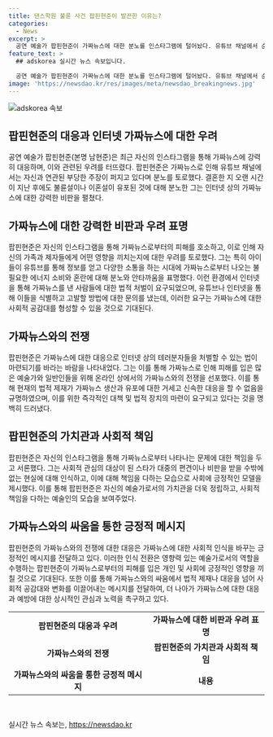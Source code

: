 ```yaml
---
title: 댄스학원 불륜 사건 팝핀현준이 발끈한 이유는?
categories:
  - News
excerpt: >
  공연 예술가 팝핀현준이 가짜뉴스에 대한 분노를 인스타그램에 털어놨다. 유튜브 채널에서 순수한 사실과는 다른 내용을 올린 행동에 대해 거세한 비판을 퍼부었는데, 그는 이에 대한 대응으로 가짜뉴스를 법적으로 처벌받게 해야 한다고 밝혔다. 현혹된 시청자들과의 소통을 통해 생겨난 괜한 에너지 소비에 대한 분노도 토로했다. 또한, 이러한 가짜뉴스를 만드는 인터넷 테러분자들을 처벌할 수 있는 법이 마련되길 바라며 관련된 방법이 있다면 알아달라고 요청했다.
feature_text: >
  ## adskorea 실시간 뉴스 속보입니다.

  공연 예술가 팝핀현준이 가짜뉴스에 대한 분노를 인스타그램에 털어놨다. 유튜브 채널에서 순수한 사실과는 다른 내용을 올린 행동에 대해 거세한 비판을 퍼부었는데, 그는 이에 대한 대응으로 가짜뉴스를 법적으로 처벌받게 해야 한다고 밝혔다. 현혹된 시청자들과의 소통을 통해 생겨난 괜한 에너지 소비에 대한 분노도 토로했다. 또한, 이러한 가짜뉴스를 만드는 인터넷 테러분자들을 처벌할 수 있는 법이 마련되길 바라며 관련된 방법이 있다면 알아달라고 요청했다.
image: 'https://newsdao.kr/res/images/meta/newsdao_breakingnews.jpg'
---
```


<p><img src="https://newsdao.kr/res/images/meta/newsdao_breakingnews.jpg" alt="adskorea 속보" /></p>

<h2 data-ke-size="size26">팝핀현준의 대응과 인터넷 가짜뉴스에 대한 우려</h2>

<p data-ke-size="size16">공연 예술가 팝핀현준(본명 남현준)은 최근 자신의 인스타그램을 통해 가짜뉴스에 강력히 대응하며, 이와 관련된 우려를 터뜨렸다. 팝핀현준은 가짜뉴스로 인해 유튜브 채널에서는 자신과 연관된 부당한 주장이 퍼지고 있다며 분노를 토로했다. 결혼한 지 오랜 시간이 지난 후에도 불륜설이나 이혼설이 유포된 것에 대해 분노한 그는 인터넷 상의 가짜뉴스에 대한 강력한 비판을 펼쳤다.</p>

<h2 data-ke-size="size26">가짜뉴스에 대한 강력한 비판과 우려 표명</h2>

<p data-ke-size="size16">팝핀현준은 자신의 인스타그램을 통해 가짜뉴스로부터의 피해를 호소하고, 이로 인해 자신의 가족과 제자들에게 어떤 영향을 끼치는지에 대한 우려를 토로했다. 그는 특히 아이들이 유튜브를 통해 정보를 얻고 다양한 소통을 하는 시대에 가짜뉴스로부터 나오는 불필요한 에너지 소비와 혼란에 대해 분노와 안타까움을 표명했다. 이런 환경에서 인터넷을 통해 가짜뉴스를 낸 사람들에 대한 법적 처벌이 요구되었으며, 유튜브나 인터넷을 통해 이들을 식별하고 고발할 방법에 대한 문의를 냈는데, 이러한 요구는 가짜뉴스에 대한 사회적 공감대를 형성할 수 있을 것으로 기대된다.</p>

<h2 data-ke-size="size26">가짜뉴스와의 전쟁</h2>

<p data-ke-size="size16">팝핀현준은 가짜뉴스에 대한 대응으로 인터넷 상의 테러분자들을 처벌할 수 있는 법이 마련되기를 바라는 바람을 나타내었다. 그는 이를 통해 가짜뉴스로 인해 피해를 입은 많은 예술가와 일반인들을 위해 온라인 상에서의 가짜뉴스와의 전쟁을 선포했다. 이를 통해 현재의 법적 제재가 가짜뉴스 생산과 유포에 대한 거세고 신속한 대응을 할 수 없음을 규명하였으며, 이를 위한 즉각적인 대책 및 법적 장치의 마련이 요구되고 있다는 것을 명백히 드러냈다.</p>

<h2 data-ke-size="size26">팝핀현준의 가치관과 사회적 책임</h2>

<p data-ke-size="size16">팝핀현준은 자신의 인스타그램을 통해 가짜뉴스로부터 나타나는 문제에 대한 책임을 두고 서론했다. 그는 사회적 관심의 대상이 된 스타가 대중의 편견이나 비판을 받을 수밖에 없는 현실에 대해 인식하고, 이에 대해 책임을 다하는 모습으로 사회에 긍정적인 모델을 제시했다. 이를 통해 팝핀현준은 자신의 예술가로서의 가치관을 더욱 정립하고, 사회적 책임을 다하는 예술인의 모습을 보여주었다.</p>

<h2 data-ke-size="size26">가짜뉴스와의 싸움을 통한 긍정적 메시지</h2>

<p data-ke-size="size16">팝핀현준의 가짜뉴스와의 전쟁에 대한 대응은 가짜뉴스에 대한 사회적 인식을 바꾸는 긍정적인 메시지를 전달하고 있다. 이러한 인식 전환은 영향력 있는 예술가로서의 역할을 수행하는 팝핀현준이 가짜뉴스로부터의 피해를 입은 개인 및 사회에 긍정적인 영향을 끼칠 것으로 기대된다. 또한 이를 통해 가짜뉴스와의 싸움에서 법적 제재나 대응을 넘어 사회적 공감대와 변화를 이끌어내는 메시지를 전달하여, 더 나아가 가짜뉴스에 대한 대응과 예방에 대한 상시적인 관심과 노력을 촉구하고 있다.</p>

<table>
<tbody>
<tr>
<td style="text-align: center; height: 17px;"><b>팝핀현준의 대응과 우려</b></td>
<td style="text-align: center; height: 17px;"><b>가짜뉴스에 대한 비판과 우려 표명</b></td>
</tr>
<tr>
<td style="text-align: center; height: 17px;"><b>가짜뉴스와의 전쟁</b></td>
<td style="text-align: center; height: 17px;"><b>팝핀현준의 가치관과 사회적 책임</b></td>
</tr>
<tr>
<td style="text-align: center; height: 17px;"><b>가짜뉴스와의 싸움을 통한 긍정적 메시지</b></td>
<td style="text-align: center; height: 17px;"><b>내용</b></td>
</tr>
</tbody>
</table>

<p data-ke-size="size16">&nbsp;</p>
실시간 뉴스 속보는, <a href="https://newsdao.kr" rel="dofollow">https://newsdao.kr</a>


